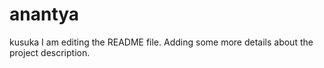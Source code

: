 # anantya
kusuka
I am editing the README file. Adding some more details about the project description.
